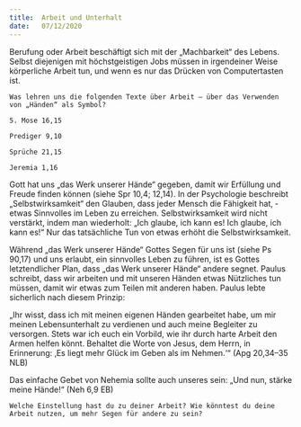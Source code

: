 ```yaml
---
title:  Arbeit und Unterhalt
date:   07/12/2020
---
```


Berufung oder Arbeit beschäftigt sich mit der „Machbarkeit“ des Lebens. Selbst diejenigen mit höchstgeistigen Jobs müssen in irgendeiner Weise körperliche Arbeit tun, und wenn es nur das Drücken von Computertasten ist.

`Was lehren uns die folgenden Texte über Arbeit – über das Verwenden von „Händen“ als Symbol?`

`5. Mose 16,15`

`Prediger 9,10`

`Sprüche 21,15`

`Jeremia 1,16`

Gott hat uns „das Werk unserer Hände“ gegeben, damit wir Erfüllung und Freude finden können (siehe Spr 10,4; 12,14). In der Psychologie beschreibt „Selbstwirksamkeit“ den Glauben, dass jeder Mensch die Fähigkeit hat, ­etwas Sinnvolles im Leben zu erreichen. Selbstwirksamkeit wird nicht verstärkt, ­indem man wiederholt: „Ich glaube, ich kann es! Ich glaube, ich kann es!“ Nur das tatsächliche Tun von etwas erhöht die Selbstwirksamkeit.

Während „das Werk unserer Hände“ Gottes Segen für uns ist (siehe Ps 90,17)
und uns erlaubt, ein sinnvolles Leben zu führen, ist es Gottes letztendlicher Plan, dass „das Werk unserer Hände“ andere segnet. Paulus schreibt, dass wir arbeiten und mit unseren Händen etwas Nützliches tun müssen, damit wir etwas zum Teilen mit anderen haben. Paulus lebte sicherlich nach diesem Prinzip:

„Ihr wisst, dass ich mit meinen eigenen Händen gearbeitet habe, um mir meinen Lebensunterhalt zu verdienen und auch meine Begleiter zu versorgen. Stets war ich euch ein Vorbild, wie ihr durch harte Arbeit den Armen helfen könnt. Behaltet die Worte von Jesus, dem Herrn, in Erinnerung: ‚Es liegt mehr Glück im Geben als im Nehmen.‘“ (Apg 20,34–35 NLB)

Das einfache Gebet von Nehemia sollte auch unseres sein: „Und nun, stärke meine Hände!“ (Neh 6,9 EB)

`Welche Einstellung hast du zu deiner Arbeit? Wie könntest du deine Arbeit nutzen, um mehr Segen für andere zu sein?`